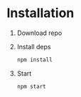 
# Installation

1. Download repo
2. Install deps

   ```js
   npm install
   ```

3. Start

   ```js
   npm start
   ```
